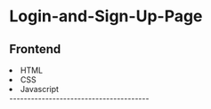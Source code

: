 # Login-and-Sign-Up-Page
<h2>Frontend</h2>
<li>HTML</li>
<li>CSS</li>
<li>Javascript</li>
---------------------------------------

